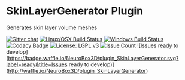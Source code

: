 # SkinLayerGenerator Plugin
Generates skin layer volume meshes 

[![Gitter chat](https://badges.gitter.im/woothemes/FlexSlider.png)](https://gitter.im/NeuroBox3D)
[![Linux/OSX Build Status](https://travis-ci.org/NeuroBox3D/plugin_SkinLayerGenerator.svg?branch=master)](https://travis-ci.org/NeuroBox3D/plugin_SkinLayerGenerator)
[![Windows Build Status](https://ci.appveyor.com/api/projects/status/8e3r4d2965r42goy?svg=true)](https://ci.appveyor.com/project/stephanmg/plugin-skinlayergenerator)
[![Codacy Badge](https://api.codacy.com/project/badge/Grade/7edd60b62af741eeb0f04e35a56f19e8)](https://www.codacy.com/app/stephan_5/plugin_SkinLayerGenerator?utm_source=github.com&amp;utm_medium=referral&amp;utm_content=NeuroBox3D/plugin_SkinLayerGenerator&amp;utm_campaign=Badge_Grade)
[![License: LGPL v3](https://img.shields.io/badge/License-LGPL%20v3-blue.svg)](http://www.gnu.org/licenses/lgpl-3.0)
[![Issue Count](https://codeclimate.com/github/NeuroBox3D/plugin_SkinLayerGenerator/badges/issue_count.svg)](https://codeclimate.com/github/NeuroBox3D/plugin_SkinLayerGenerator)
![Issues ready to develop](https://badge.waffle.io/NeuroBox3D/plugin_SkinLayerGenerator.svg?label=ready&title=Issues ready to develop)](http://waffle.io/NeuroBox3D/plugin_SkinLayerGenerator)
